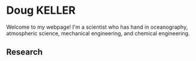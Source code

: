 # Doug KELLER

Welcome to my webpage! I'm a scientist who has hand in oceanography, atmospheric science, mechanical engineering, and chemical engineering.

## Research

